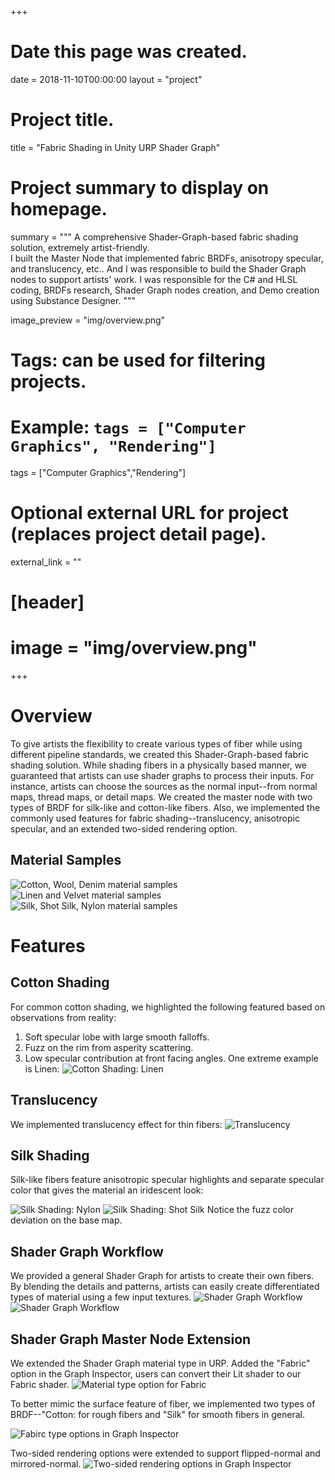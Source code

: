 +++
# Date this page was created.
date = 2018-11-10T00:00:00
layout = "project"

# Project title.
title = "Fabric Shading in Unity URP Shader Graph"

# Project summary to display on homepage.
summary = """
A comprehensive Shader-Graph-based fabric shading solution, extremely artist-friendly.<br>
I built the Master Node that implemented fabric BRDFs, anisotropy specular, and translucency, etc.. And I was responsible to build the Shader Graph nodes to support artists' work. I was responsible for the C# and HLSL coding, BRDFs research, Shader Graph nodes creation, and Demo creation using Substance Designer. 
 """
 
image_preview = "img/overview.png"

# Tags: can be used for filtering projects.
# Example: `tags = ["Computer Graphics", "Rendering"]`
tags = ["Computer Graphics","Rendering"]

# Optional external URL for project (replaces project detail page).
external_link = ""

# [header]
# image = "img/overview.png"

+++

# Overview
To give artists the flexibility to create various types of fiber while using different pipeline standards, we created this Shader-Graph-based fabric shading solution. While shading fibers in a physically based manner, we guaranteed that artists can use shader graphs to process their inputs. For instance, artists can choose the sources as the normal input--from normal maps, thread maps, or detail maps. We created the master node with two types of BRDF for silk-like and cotton-like fibers. Also, we implemented the commonly used features for fabric shading--translucency, anisotropic specular, and an extended two-sided rendering option. 

## Material Samples
![Cotton, Wool, Denim material samples](img/fabric_sample1.png)
![Linen and Velvet material samples](img/fabric_sample2.png)
![Silk, Shot Silk, Nylon material samples](img/fabric_sample3.png)

# Features
## Cotton Shading
For common cotton shading, we highlighted the following featured based on observations from reality:
1. Soft specular lobe with large smooth falloffs.
2. Fuzz on the rim from asperity scattering.
3. Low specular contribution at front facing angles.
One extreme example is Linen:
![Cotton Shading: Linen](img/fabric_linen.png)

## Translucency
We implemented translucency effect for thin fibers:
![Translucency](img/fabric_translucency.png)

## Silk Shading
Silk-like fibers feature anisotropic specular highlights and separate specular color that gives the material an iridescent look:

![Silk Shading: Nylon](img/fabric_nylon.png)
![Silk Shading: Shot Silk](img/fabric_silk.png)
Notice the fuzz color deviation on the base map.

## Shader Graph Workflow
We provided a general Shader Graph for artists to create their own fibers. By blending the details and patterns, artists can easily create differentiated types of material using a few input textures.
![Shader Graph Workflow](img/fabric_shadergraph.png)
![Shader Graph Workflow](img/fabric_threadmap.png)

## Shader Graph Master Node Extension
We extended the Shader Graph material type in URP. Added the "Fabric" option in the Graph Inspector, users can convert their Lit shader to our Fabric shader. 
![Material type option for Fabric](img/fabric_inspector.png)

To better mimic the surface feature of fiber, we implemented two types of BRDF--"Cotton: for rough fibers and "Silk" for smooth fibers in general. 

![Fabirc type options in Graph Inspector](img/fabric_type.png)

Two-sided rendering options were extended to support flipped-normal and mirrored-normal.
![Two-sided rendering options in Graph Inspector](img/fabric_twosided.png)





